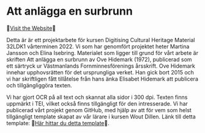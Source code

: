 # Att anlägga en surbrunn

🚀[Visit the Website]([https://martinavivijansson.github.io/Surbrunn/])🚀

Detta är  är ett projektarbete för kursen Digitising Cultural Heritage Material 32LDK1
vårterminen 2022. Vi som har genomfört projektet heter Martina Jansson och Elina Isebring.
Materialet som ligger till grund för vårt arbete är
skriften Att anlägga en surbrunn av Ove Hidemark
(1972), publicerad som ett särtryck ur Västmanlands Fornminnesförenings
årsskrift. Ove Hidemark innehar upphovsrätten för det ursprungliga verket.
Han gick bort 2015 och vi har skriftligen fått tillåtelse 
från hans änka Elisabet Hidemark att publicera och tillgängliggöra
texten. 

Vi har gjort OCR på all text och skannat alla sidor i 300 dpi.
Texten finns uppmärkt i TEI, vilket också finns tillgängligt
för den intresserade. Vi har publicerad vårt projekt genom
GitHub, med hjälp av att för vem som helst tillgängligt
template skapat av vår lärare i kursen Wout Dillen. Länk till
detta template: 
🚀[Här hittar du detta template](https://woutdln.github.io/DCHM-template/)🚀. 
